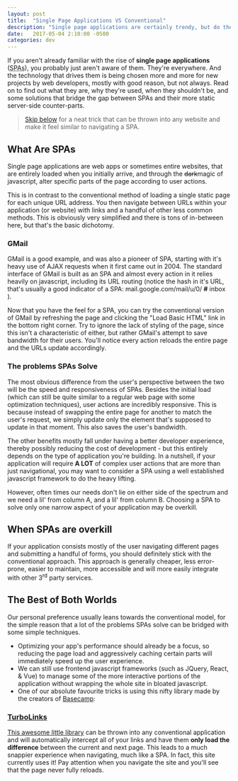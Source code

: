 ```yaml
---
layout: post
title:  "Single Page Applications VS Conventional"
description: "Single page applications are certainly trendy, but do they solve your problem? Here are some things to consider."
date:   2017-05-04 2:10:00 -0500
categories: dev
---
```

If you aren't already familiar with the rise of **single page applications** (<abbr title="Single Page Applications">SPAs</abbr>), you probably just aren't aware of them. They're everywhere. And the technology that drives them is being chosen more and more for new projects by web developers, mostly with good reason, but not always. Read on to find out what they are, why they're used, when they shouldn't be, and some solutions that bridge the gap between SPAs and their more static server-side counter-parts.

> [Skip below](#turbolinks) for a neat trick that can be thrown into any website and make it feel similar to navigating a SPA.

## What Are SPAs
Single page applications are web apps or sometimes entire websites, that are entirely loaded when you initially arrive, and through the <del>dark</del>magic of javascript, alter specific parts of the page according to user actions.

This is in contrast to the conventional method of loading a single static page for each unique URL address. You then navigate between URLs within your application (or website) with links and a handful of other less common methods. This is obviously very simplified and there is tons of in-between here, but that's the basic dichotomy.

### GMail
GMail is a good example, and was also a pioneer of SPA, starting with it's heavy use of AJAX requests when it first came out in 2004. The standard interface of GMail is built as an SPA and almost every action in it relies heavily on javascript, including its URL routing (notice the hash in it's URL, that's usually a good indicator of a SPA: mail.google.com/mail/u/0/ **#** inbox ).

Now that you have the feel for a SPA, you can try the conventional version of GMail by refreshing the page and clicking the "Load Basic HTML" link in the bottom right corner. Try to ignore the lack of styling of the page, since this isn't a characteristic of either, but rather GMail's attempt to save bandwidth for their users. You'll notice every action reloads the entire page and the URLs update accordingly.

### The problems SPAs Solve

The most obvious difference from the user's perspective between the two will be the speed and responsiveness of SPAs. Besides the initial load (which can still be quite similar to a regular web page with some optimization techniques), user actions are incredibly responsive. This is because instead of swapping the entire page for another to match the user's request, we simply update only the element that's supposed to update in that moment. This also saves the user's bandwidth.

The other benefits mostly fall under having a better developer experience, thereby possibly reducing the cost of development - but this entirely depends on the type of application you're building. In a nutshell, if your application will require **A LOT** of complex user actions that are more than just navigational, you may want to consider a SPA using a well established javascript framework to do the heavy lifting.

However, often times our needs don't lie on either side of the spectrum and we need a lil' from column A, and a lil' from column B. Choosing a SPA to solve only one narrow aspect of your application may be overkill.

## When SPAs are overkill

If your application consists mostly of the user navigating different pages and submitting a handful of forms, you should definitely stick with the conventional approach. This approach is generally cheaper, less error-prone, easier to maintain, more accessible and will more easily integrate with other 3<sup>rd</sup> party services.

## The Best of Both Worlds
Our personal preference usually leans towards the conventional model, for the simple reason that a lot of the problems SPAs solve can be bridged with some simple techniques.

- Optimizing your app's performance should already be a focus, so reducing the page load and aggressively caching certain parts will immediately speed up the user experience.
- We can still use frontend javascript frameworks (such as JQuery, React, & Vue) to manage some of the more interactive portions of the application without wrapping the whole site in bloated javascript.
- One of our absolute favourite tricks is using this nifty library made by the creators of [Basecamp](https://github.com/turbolinks/turbolinks/wiki/Turbolinks-5-FAQ):

### [TurboLinks](https://github.com/turbolinks/turbolinks)
[This awesome little library](https://github.com/turbolinks/turbolinks) can be thrown into any conventional application and will automatically intercept all of your links and have them **only load the difference** between the current and next page. This leads to a much snappier experience when navigating, much like a SPA. In fact, this site currently uses it! Pay attention when you navigate the site and you'll see that the page never fully reloads.
